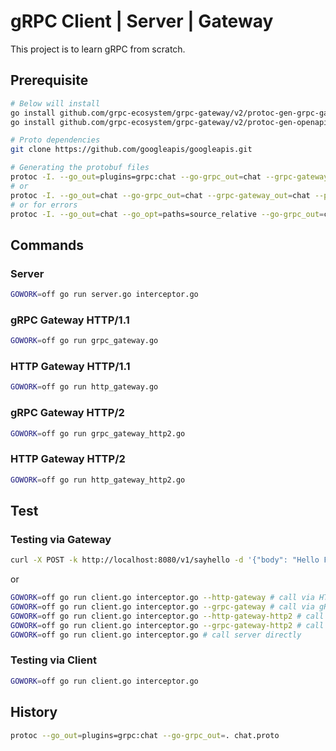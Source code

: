 # gRPC Client | Server | Gateway

This project is to learn gRPC from scratch. 

## Prerequisite 

```bash
# Below will install 
go install github.com/grpc-ecosystem/grpc-gateway/v2/protoc-gen-grpc-gateway@latest
go install github.com/grpc-ecosystem/grpc-gateway/v2/protoc-gen-openapiv2@latest

# Proto dependencies
git clone https://github.com/googleapis/googleapis.git

# Generating the protobuf files 
protoc -I. --go_out=plugins=grpc:chat --go-grpc_out=chat --grpc-gateway_out=chat --proto_path=./ --proto_path=./googleapis chat.proto
# or
protoc -I. --go_out=chat --go-grpc_out=chat --grpc-gateway_out=chat --proto_path=./ --proto_path=./googleapis chat.proto
# or for errors 
protoc -I. --go_out=chat --go_opt=paths=source_relative --go-grpc_out=chat --go-grpc_opt=paths=source_relative --grpc-gateway_out=chat --grpc-gateway_opt=logtostderr=true,paths=source_relative --proto_path=./ --proto_path=./googleapis chat.proto
```

## Commands

### Server
```bash
GOWORK=off go run server.go interceptor.go
```

### gRPC Gateway HTTP/1.1
```bash
GOWORK=off go run grpc_gateway.go
``` 

### HTTP Gateway HTTP/1.1
```bash
GOWORK=off go run http_gateway.go
``` 

### gRPC Gateway HTTP/2
```bash
GOWORK=off go run grpc_gateway_http2.go
``` 

### HTTP Gateway HTTP/2
```bash
GOWORK=off go run http_gateway_http2.go
``` 

## Test

### Testing via Gateway
```bash
curl -X POST -k http://localhost:8080/v1/sayhello -d '{"body": "Hello From HTTP/1.1!"}'
```

or 
```bash
GOWORK=off go run client.go interceptor.go --http-gateway # call via HTTP gateway that supports HTTP/1.1
GOWORK=off go run client.go interceptor.go --grpc-gateway # call via gRPC gateway that supports HTTP/1.1
GOWORK=off go run client.go interceptor.go --http-gateway-http2 # call via HTTP gateway that supports HTTP/2
GOWORK=off go run client.go interceptor.go --grpc-gateway-http2 # call via gRPC gateway that supports HTTP/2
GOWORK=off go run client.go interceptor.go # call server directly 
```

### Testing via Client
```bash
GOWORK=off go run client.go interceptor.go 
```

## History

```bash
protoc --go_out=plugins=grpc:chat --go-grpc_out=. chat.proto
```
